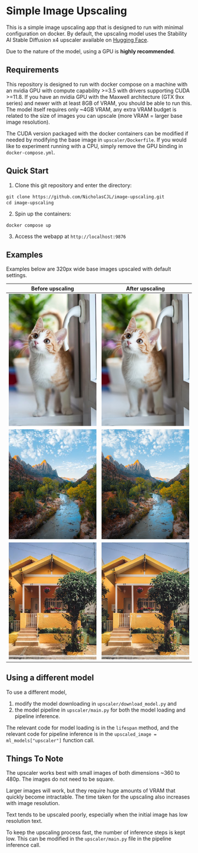 # Simple Image Upscaling

This is a simple image upscaling app that is designed to run with minimal configuration on docker. By default, the upscaling model uses the Stability AI Stable Diffusion x4 upscaler available on [Hugging Face](https://huggingface.co/stabilityai/stable-diffusion-x4-upscaler).

Due to the nature of the model, using a GPU is **highly recommended**.

## Requirements
This repository is designed to run with docker compose on a machine with an nvidia GPU with compute capability >=3.5 with drivers supporting CUDA >=11.8. If you have an nvidia GPU with the Maxwell architecture (GTX 9xx series) and newer with at least 8GB of VRAM, you should be able to run this. The model itself requires only ~4GB VRAM, any extra VRAM budget is related to the size of images you can upscale (more VRAM = larger base image resolution).

The CUDA version packaged with the docker containers can be modified if needed by modifying the base image in `upscaler/Dockerfile`. If you would like to experiment running with a CPU, simply remove the GPU binding in `docker-compose.yml`.

## Quick Start

1. Clone this git repository and enter the directory:

```
git clone https://github.com/NicholasCJL/image-upscaling.git
cd image-upscaling
```

2. Spin up the containers:

```
docker compose up
```

3. Access the webapp at `http://localhost:9876`

## Examples

Examples below are 320px wide base images upscaled with default settings.

|Before upscaling|After upscaling|
|:----------------:|:---------------:|
|<img src="examples/cat.jpg" width="700"/>|<img src="examples/cat_upscaled.png" width="700"/>|
|<img src="examples/nature.jpg" width="700"/>|<img src="examples/nature_upscaled.png" width="700"/>|
|<img src="examples/house.jpg" width="700"/>|<img src="examples/house_upscaled.png" width="700"/>|


## Using a different model
To use a different model,

1. modify the model downloading in `upscaler/download_model.py` and
2. the model pipeline in `upscaler/main.py` for both the model loading and pipeline inference.

The relevant code for model loading is in the `lifespan` method, and the relevant code for pipeline inference is in the `upscaled_image = ml_models["upscaler"]` function call.

## Things To Note
The upscaler works best with small images of both dimensions ~360 to 480p. The images do not need to be square.

Larger images will work, but they require huge amounts of VRAM that quickly become intractable. The time taken for the upscaling also increases with image resolution.

Text tends to be upscaled poorly, especially when the initial image has low resolution text.

To keep the upscaling process fast, the number of inference steps is kept low. This can be modified in the `upscaler/main.py` file in the pipeline inference call.
